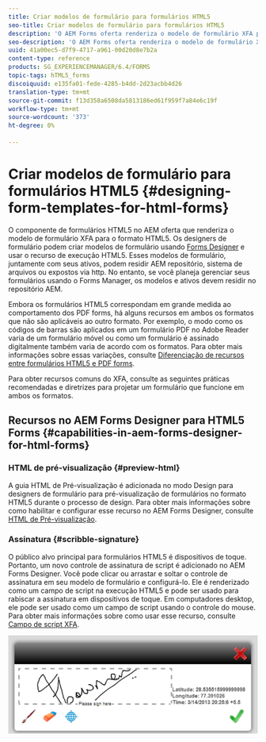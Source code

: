 ```yaml
---
title: Criar modelos de formulário para formulários HTML5
seo-title: Criar modelos de formulário para formulários HTML5
description: 'O AEM Forms oferta renderiza o modelo de formulário XFA para o formato HTML5. Os designers de formulário podem criar modelos de formulário usando o Designer e usar o recurso de execução HTML5. '
seo-description: 'O AEM Forms oferta renderiza o modelo de formulário XFA para o formato HTML5. Os designers de formulário podem criar modelos de formulário usando o Designer e usar o recurso de execução HTML5. '
uuid: 41a00ec5-d7f9-4717-a961-00d20d8e7b2a
content-type: reference
products: SG_EXPERIENCEMANAGER/6.4/FORMS
topic-tags: hTML5_forms
discoiquuid: e135fa01-fede-4285-b4dd-2d23acbb4d26
translation-type: tm+mt
source-git-commit: f13d358a6508da5813186ed61f959f7a84e6c19f
workflow-type: tm+mt
source-wordcount: '373'
ht-degree: 0%

---
```



# Criar modelos de formulário para formulários HTML5 {#designing-form-templates-for-html-forms}

O componente de formulários HTML5 no AEM oferta que renderiza o modelo de formulário XFA para o formato HTML5. Os designers de formulário podem criar modelos de formulário usando [Forms Designer](https://www.adobe.com/go/learn_aemforms_designer_63) e usar o recurso de execução HTML5. Esses modelos de formulário, juntamente com seus ativos, podem residir AEM repositório, sistema de arquivos ou expostos via http. No entanto, se você planeja gerenciar seus formulários usando o Forms Manager, os modelos e ativos devem residir no repositório AEM.

Embora os formulários HTML5 correspondam em grande medida ao comportamento dos PDF forms, há alguns recursos em ambos os formatos que não são aplicáveis ao outro formato. Por exemplo, o modo como os códigos de barras são aplicados em um formulário PDF no Adobe Reader varia de um formulário móvel ou como um formulário é assinado digitalmente também varia de acordo com os formatos. Para obter mais informações sobre essas variações, consulte [Diferenciação de recursos entre formulários HTML5 e PDF forms](/help/forms/using/feature-differentiation-html5-forms-pdf-forms.md).

Para obter recursos comuns do XFA, consulte as seguintes práticas recomendadas e diretrizes para projetar um formulário que funcione em ambos os formatos.

## Recursos no AEM Forms Designer para HTML5 Forms {#capabilities-in-aem-forms-designer-for-html-forms}

### HTML de pré-visualização {#preview-html}

A guia HTML de Pré-visualização é adicionada no modo Design para designers de formulário para pré-visualização de formulários no formato HTML5 durante o processo de design. Para obter mais informações sobre como habilitar e configurar esse recurso no AEM Forms Designer, consulte [HTML de Pré-visualização](/help/forms/using/preview-xdp-forms-html.md).

### Assinatura {#scribble-signature}

O público alvo principal para formulários HTML5 é dispositivos de toque. Portanto, um novo controle de assinatura de script é adicionado no AEM Forms Designer. Você pode clicar ou arrastar e soltar o controle de assinatura em seu modelo de formulário e configurá-lo. Ele é renderizado como um campo de script na execução HTML5 e pode ser usado para rabiscar a assinatura em dispositivos de toque. Em computadores desktop, ele pode ser usado como um campo de script usando o controle do mouse. Para obter mais informações sobre como usar esse recurso, consulte [Campo de script XFA](/help/forms/using/scribble-signature.md).

![4](assets/4.png)
